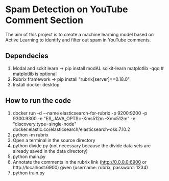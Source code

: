 # Spam Detection on YouTube Comment Section
The aim of this project is to create a machine learning model based on Active Learning to identify and filter out spam in YouTube comments. 

## Dependecies
1. Modal and sckit learn -> pip install modAL scikit-learn matplotlib -qqq  # matplotlib is optional
2. Rubrix framework -> pip install "rubrix[server]==0.18.0"
3. Install docker desktop

## How to run the code

1. docker run -d --name elasticsearch-for-rubrix -p 9200:9200 -p 9300:9300 -e "ES_JAVA_OPTS=-Xms512m -Xmx512m" -e "discovery.type=single-node" docker.elastic.co/elasticsearch/elasticsearch-oss:7.10.2
2. python -m rubrix
3. Open a terminal in the source directory
4. python divide.py (not necessary because the divide data sets are already saved in the data directory)
5. python main.py
6. Annotate the comments in the rubrix link (http://0.0.0.0:6900 or http://localhost:6900) given (username: rubrix, password: 1234)
7. python train.py
